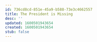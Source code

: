 ```yaml
---
id: 736cd8cd-851e-45a9-b588-73e3c4662557
title: The President is Missing
desc: ''
updated: 1600501943654
created: 1600501943654
stub: false
---
```


## 
